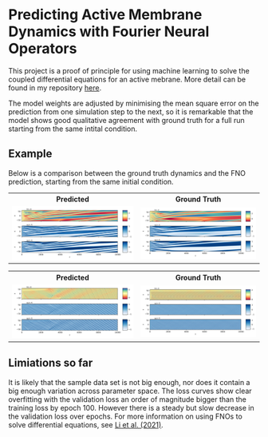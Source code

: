 # Predicting Active Membrane Dynamics with Fourier Neural Operators

This project is a proof of principle for using machine learning to solve the coupled differential equations for an active mebrane. More detail can be found in my repository [here](https://github.com/aondoyima/active-membrane-dynamics).

The model weights are adjusted by minimising the mean square error on the prediction from one simulation step to the next, so it is remarkable that the model shows good qualitative agreement with ground truth for a full run starting from the same intital condition.

## Example
Below is a comparison between the ground truth dynamics and the FNO prediction, starting from the same initial condition.

<table>
  <tr>
    <th>Predicted</th>
    <th>Ground Truth</th>
  </tr>
  <tr>
    <td><img src="example_figs/kym_pred_0.08.png" width="800"/></td>
    <td><img src="example_figs/kym_true_0.08.png" width="800"/></td>
  </tr>
</table>

<table>
  <tr>
    <th>Predicted</th>
    <th>Ground Truth</th>
  </tr>
  <tr>
    <td><img src="example_figs/kym_pred_0.43.png" width="800"/></td>
    <td><img src="example_figs/kym_true_0.43.png" width="800"/></td>
  </tr>
</table>

## Limiations so far
It is likely that the sample data set is not big enough, nor does it contain a big enough variation across parameter space. The loss curves show clear overfitting with the validation loss an order of magnitude bigger than the training loss by epoch 100. However there is a steady but slow decrease in the validation loss over epochs. For more information on using FNOs to solve differential equations, see [Li et al. (2021)](https://arxiv.org/abs/2010.08895). 

